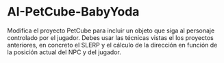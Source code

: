 # AI-PetCube-BabyYoda

Modifica el proyecto PetCube para incluir un objeto que siga al personaje controlado por el jugador.
Debes usar las técnicas vistas el los proyectos anteriores, en concreto el SLERP y el 
cálculo de la dirección en función de la posición actual del NPC y del jugador.
